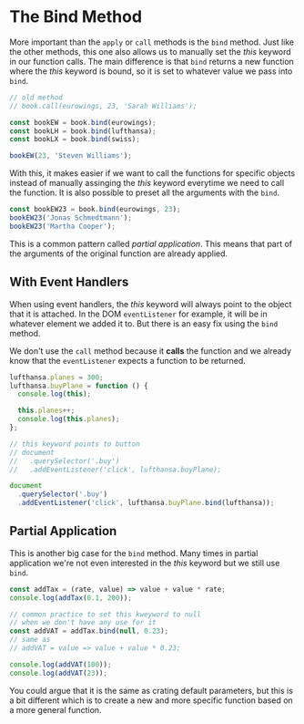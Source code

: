 # The Bind Method

More important than the `apply` or `call` methods is the `bind` method.
Just like the other methods, this one also allows us to manually set the _this_ keyword in our function calls. The main difference is that `bind` returns a new function where the _this_ keyword is bound, so it is set to whatever value we pass into `bind`.

```javascript
// old method
// book.call(eurowings, 23, 'Sarah Williams');

const bookEW = book.bind(eurowings);
const bookLH = book.bind(lufthansa);
const bookLX = book.bind(swiss);

bookEW(23, 'Steven Williams');
```

With this, it makes easier if we want to call the functions for specific objects instead of manually assinging the _this_ keyword everytime we need to call the function.
It is also possible to preset all the arguments with the `bind`.

```javascript
const bookEW23 = book.bind(eurowings, 23);
bookEW23('Jonas Schmedtmann');
bookEW23('Martha Cooper');
```

This is a common pattern called _partial application_. This means that part of the arguments of the original function are already applied.

## With Event Handlers

When using event handlers, the _this_ keyword will always point to the object that it is attached. In the DOM `eventListener` for example, it will be in whatever element we added it to. But there is an easy fix using the `bind` method.

We don't use the `call` method because it **calls** the function and we already know that the `eventListener` expects a function to be returned.

```javascript
lufthansa.planes = 300;
lufthansa.buyPlane = function () {
  console.log(this);

  this.planes++;
  console.log(this.planes);
};

// this keyword points to button
// document
//   .querySelector('.buy')
//   .addEventListener('click', lufthansa.buyPlane);

document
  .querySelector('.buy')
  .addEventListener('click', lufthansa.buyPlane.bind(lufthansa));
```

## Partial Application

This is another big case for the `bind` method. Many times in partial application we're not even interested in the _this_ keyword but we still use `bind`.

```javascript
const addTax = (rate, value) => value + value * rate;
console.log(addTax(0.1, 200));

// common practice to set this kweyword to null
// when we don't have any use for it
const addVAT = addTax.bind(null, 0.23);
// same as
// addVAT = value => value + value * 0.23;

console.log(addVAT(100));
console.log(addVAT(23));
```

You could argue that it is the same as crating default parameters, but this is a bit different which is to create a new and more specific function based on a more general function.
